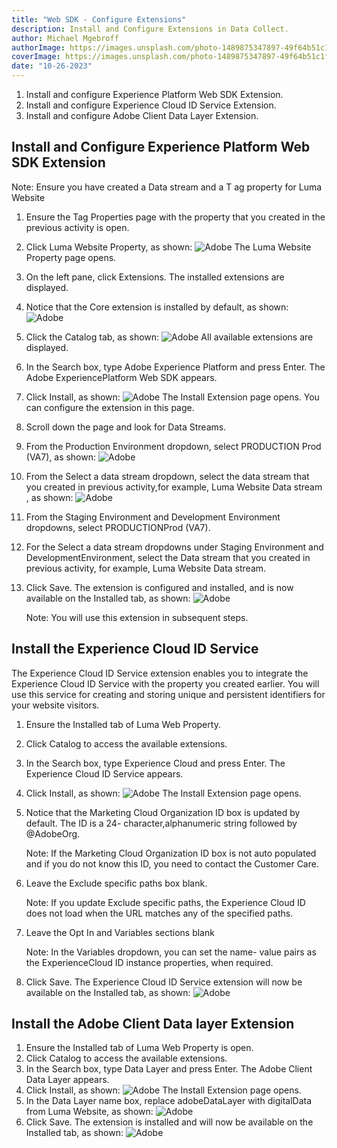 ```yaml
---
title: "Web SDK - Configure Extensions"
description: Install and Configure Extensions in Data Collect.
author: Michael Mgebroff
authorImage: https://images.unsplash.com/photo-1489875347897-49f64b51c1f8?auto=format&fit=crop&q=80&w=2970&ixlib=rb-4.0.3&ixid=M3wxMjA3fDB8MHxwaG90by1wYWdlfHx8fGVufDB8fHx8fA%3D%3D
coverImage: https://images.unsplash.com/photo-1489875347897-49f64b51c1f8?auto=format&fit=crop&q=80&w=2970&ixlib=rb-4.0.3&ixid=M3wxMjA3fDB8MHxwaG90by1wYWdlfHx8fGVufDB8fHx8fA%3D%3D
date: "10-26-2023"
---
```


1. Install and configure Experience Platform Web SDK Extension.
2. Install and configure Experience Cloud ID Service Extension.
3. Install and configure Adobe Client Data Layer Extension.

## Install and Configure Experience Platform Web SDK Extension

Note: Ensure you have created a Data stream and a T ag property for Luma Website

1. Ensure the Tag Properties page with the property that you created in the previous activity is open.
2. Click Luma Website Property, as shown:
   ![Adobe](/images/websdk/websdk9.png "Web SDK - Configure Extensions")
   The Luma Website Property page opens.
3. On the left pane, click Extensions. The installed extensions are displayed.
4. Notice that the Core extension is installed by default, as shown:
   ![Adobe](/images/websdk/websdk10.png "Web SDK - Configure Extensions")
5. Click the Catalog tab, as shown:
   ![Adobe](/images/websdk/websdk11.png "Web SDK - Configure Extensions")
   All available extensions are displayed.
6. In the Search box, type Adobe Experience Platform and press Enter. The Adobe ExperiencePlatform Web SDK appears.
7. Click Install, as shown:
   ![Adobe](/images/websdk/websdk12.png "Web SDK - Configure Extensions")
   The Install Extension page opens. You can configure the extension in this page.
8. Scroll down the page and look for Data Streams.
9. From the Production Environment dropdown, select PRODUCTION Prod (VA7), as shown:
   ![Adobe](/images/websdk/websdk13.png "Web SDK - Configure Extensions")
10. From the Select a data stream dropdown, select the data stream that you created in previous activity,for example, Luma Website Data stream , as shown:
    ![Adobe](/images/websdk/websdk14.png "Web SDK - Configure Extensions")
11. From the Staging Environment and Development Environment dropdowns, select PRODUCTIONProd (VA7).
12. For the Select a data stream dropdowns under Staging Environment and DevelopmentEnvironment, select the Data stream that you created in previous activity, for example, Luma Website Data stream.
13. Click Save. The extension is configured and installed, and is now available on the Installed tab, as shown:
    ![Adobe](/images/websdk/websdk15.png "Web SDK - Configure Extensions")

    Note: You will use this extension in subsequent steps.

## Install the Experience Cloud ID Service

The Experience Cloud ID Service extension enables you to integrate the Experience Cloud ID Service with the property you created earlier. You will use this service for creating and storing unique and persistent identifiers for your website visitors.

1. Ensure the Installed tab of Luma Web Property.
2. Click Catalog to access the available extensions.
3. In the Search box, type Experience Cloud and press Enter. The Experience Cloud ID Service appears.
4. Click Install, as shown:
   ![Adobe](/images/websdk/websdk15.png "Web SDK - Configure Extensions")
   The Install Extension page opens.
5. Notice that the Marketing Cloud Organization ID box is updated by default. The ID is a 24- character,alphanumeric string followed by @AdobeOrg.

   Note: If the Marketing Cloud Organization ID box is not auto populated and if you do not know this ID, you need to contact the Customer Care.

6. Leave the Exclude specific paths box blank.

   Note: If you update Exclude specific paths, the Experience Cloud ID does not load when the URL matches any of the specified paths.

7. Leave the Opt In and Variables sections blank

   Note: In the Variables dropdown, you can set the name- value pairs as the ExperienceCloud ID instance properties, when required.

8. Click Save. The Experience Cloud ID Service extension will now be available on the Installed tab, as shown:
   ![Adobe](/images/websdk/websdk17.png "Web SDK - Configure Extensions")

## Install the Adobe Client Data layer Extension

1. Ensure the Installed tab of Luma Web Property is open.
2. Click Catalog to access the available extensions.
3. In the Search box, type Data Layer and press Enter. The Adobe Client Data Layer appears.
4. Click Install, as shown:
   ![Adobe](/images/websdk/websdk18.png "Web SDK - Configure Extensions")
   The Install Extension page opens.
5. In the Data Layer name box, replace adobeDataLayer with digitalData from Luma Website, as shown:
   ![Adobe](/images/websdk/websdk19.png "Web SDK - Configure Extensions")
6. Click Save. The extension is installed and will now be available on the Installed tab, as shown:
   ![Adobe](/images/websdk/websdk20.png "Web SDK - Configure Extensions")
